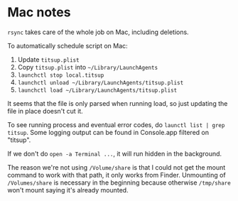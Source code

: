 # Mac notes

`rsync` takes care of the whole job on Mac, including deletions.

To automatically schedule script on Mac:

1. Update `titsup.plist`
2. Copy `titsup.plist` into `~/Library/LaunchAgents`
3. `launchctl stop local.titsup`
4. `launchctl unload ~/Library/LaunchAgents/titsup.plist`
5. `launchctl load ~/Library/LaunchAgents/titsup.plist`

It seems that the file is only parsed when running load, so just updating the file in place doesn't cut it.

To see running process and eventual error codes, do `launctl list | grep titsup`. Some logging output can be found in Console.app filtered on "titsup".

If we don't do `open -a Terminal ...`, it will run hidden in the background.

The reason we're not using `/Volume/share` is that I could not get the mount command to work with that path, it only works from Finder. Unmounting of `/Volumes/share` is necessary in the beginning because otherwise `/tmp/share` won't mount saying it's already mounted.
